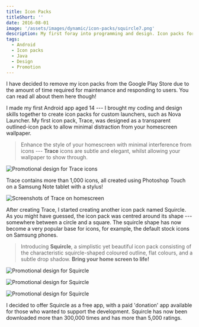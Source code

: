 ```yaml
---
title: Icon Packs
titleShort: ''
date: 2016-08-01
image: '/assets/images/dynamic/icon-packs/squircle7.png'
description: My first foray into programming and design. Icon packs for custom Android launchers, so you can make your phone homescreen look pretty
tags:
  - Android
  - Icon packs
  - Java
  - Design
  - Promotion
---
```


<post-aside type="info">

I have decided to remove my icon packs from the Google Play Store due to the amount of time required for maintenance and responding to users. You can read all about them here though!

</post-aside>

I made my first Android app aged 14 --- I brought my coding and design skills together to create icon packs for custom launchers, such as Nova Launcher. My first icon pack, Trace, was designed as a transparent outlined-icon pack to allow minimal distraction from your homescreen wallpaper.

> Enhance the style of your homescreen with minimal interference from icons --- **Trace** icons are subtle and elegant, whilst allowing your wallpaper to show through.

![Promotional design for Trace icons](/assets/images/dynamic/icon-packs/trace1.png)

Trace contains more than 1,000 icons, all created using Photoshop Touch on a Samsung Note tablet with a stylus!

![Screenshots of Trace on homescreen](/assets/images/dynamic/icon-packs/trace2.png)

After creating Trace, I started creating another icon pack named Squircle. As you might have guessed, the icon pack was centred around its shape --- somewhere between a circle and a square. The squircle shape has now become a very popular base for icons, for example, the default stock icons on Samsung phones.

> Introducing **Squircle**, a simplistic yet beautiful icon pack consisting of the characteristic squircle-shaped coloured outline, flat colours, and a subtle drop shadow. **Bring your home screen to life!**

![Promotional design for Squircle](/assets/images/dynamic/icon-packs/squircle1.png)

![Promotional design for Squircle](/assets/images/dynamic/icon-packs/squircle2.png)

![Promotional design for Squircle](/assets/images/dynamic/icon-packs/squircle3.png)

I decided to offer Squircle as a free app, with a paid 'donation' app available for those who wanted to support the development. Squircle has now been downloaded more than 300,000 times and has more than 5,000 ratings.
